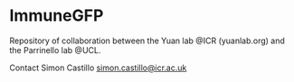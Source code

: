 # ImmuneGFP

Repository of collaboration between the Yuan lab @ICR (yuanlab.org) and the Parrinello lab @UCL.

Contact Simon Castillo simon.castillo@icr.ac.uk
